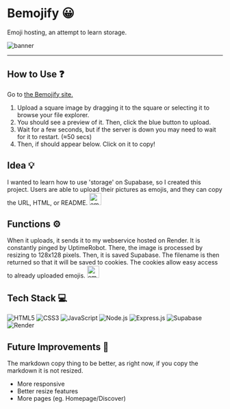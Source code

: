 # Bemojify 😀
Emoji hosting, an attempt to learn storage.

![banner](https://i.imgur.com/DCD5plF.png)

---

## How to Use ❓
Go to [the Bemojify site.](https://codingkatty.github.io/bemojify)

1. Upload a square image by dragging it to the square or selecting it to browse your file explorer.
2. You should see a preview of it. Then, click the blue button to upload.
3. Wait for a few seconds, but if the server is down you may need to wait for it to restart. (≈50 secs)
4. Then, if should appear below. Click on it to copy!

## Idea 💡
I wanted to learn how to use 'storage' on Supabase, so I created this project. Users are able to upload their pictures as emojis, and they can copy the URL, HTML, or README. <img src="https://spujdflzaohvsnolwmnx.supabase.co/storage/v1/object/public/emoji/55d73b00a0bd271692ac692e1feed335.png" alt="emoji" width="28" height="28">

## Functions ⚙️
When it uploads, it sends it to my webservice hosted on Render. It is constantly pinged by UptimeRobot. There, the image is processed by resizing to 128x128 pixels. Then, it is saved Supabase. The filename is then returned so that it will be saved to cookies. The cookies allow easy access to already uploaded emojis. <img src="https://spujdflzaohvsnolwmnx.supabase.co/storage/v1/object/public/emoji/f5945142c1bfc70b0051e8bb7638ad42.png" alt="emoji" width="28" height="28">

## Tech Stack 💻
![HTML5](https://img.shields.io/badge/HTML5-E34F26?style=for-the-badge&logo=html5&logoColor=white)
![CSS3](https://img.shields.io/badge/CSS3-1572B6?style=for-the-badge&logo=css3&logoColor=white)
![JavaScript](https://img.shields.io/badge/JavaScript-F7DF1E?style=for-the-badge&logo=javascript&logoColor=black)
![Node.js](https://img.shields.io/badge/Node.js-43853D?style=for-the-badge&logo=node.js&logoColor=white)
![Express.js](https://img.shields.io/badge/Express.js-404D59?style=for-the-badge&logo=express&logoColor=white)
![Supabase](https://img.shields.io/badge/Supabase-3ECF8E?style=for-the-badge&logo=supabase&logoColor=white)
![Render](https://img.shields.io/badge/Render-46E3B7?style=for-the-badge&logo=render&logoColor=white)

## Future Improvements 💖
The markdown copy thing to be better, as right now, if you copy the markdown it is not resized.
- More responsive
- Better resize features
- More pages (eg. Homepage/Discover)
